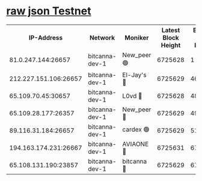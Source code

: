 [raw json Testnet](https://rpc-check.bcat.stavr.tech/bcat/rpc-bcat-result.json)
=


<table><tr><th>IP-Address</th><th>Network</th><th>Moniker</th><th>Latest Block Height</th><th>Earliest Block Height</th><th>Catching Up</th><th>Tx Index</th><th>Voting Power</th><th>Scan Time</th></tr><tr><td>81.0.247.144:26657</td><td>bitcanna-dev-1</td><td>New_peer 🟢</td><td>6725628</td><td>1</td><td>False</td><td>on</td><td>0</td><td>2024-03-04T15:26:05.710773280UTC</td></tr><tr><td>212.227.151.106:26657</td><td>bitcanna-dev-1</td><td>El-Jay's 🔴</td><td>6725629</td><td>4670391</td><td>False</td><td>on</td><td>2218164</td><td>2024-03-04T15:26:12.363718685UTC</td></tr><tr><td>65.109.70.45:30657</td><td>bitcanna-dev-1</td><td>L0vd 🔴</td><td>6725628</td><td>4828155</td><td>False</td><td>on</td><td>307920</td><td>2024-03-04T15:26:06.029330567UTC</td></tr><tr><td>65.109.28.177:26357</td><td>bitcanna-dev-1</td><td>New_peer 🔴</td><td>6725629</td><td>4952911</td><td>False</td><td>on</td><td>2237067</td><td>2024-03-04T15:26:12.964773980UTC</td></tr><tr><td>89.116.31.184:26657</td><td>bitcanna-dev-1</td><td>cardex 🟢</td><td>6725629</td><td>5185001</td><td>False</td><td>on</td><td>0</td><td>2024-03-04T15:26:12.654819282UTC</td></tr><tr><td>194.163.174.231:26667</td><td>bitcanna-dev-1</td><td>AVIAONE 🔴</td><td>6725631</td><td>6715211</td><td>False</td><td>on</td><td>1949865</td><td>2024-03-04T15:26:21.725719749UTC</td></tr><tr><td>65.108.131.190:23857</td><td>bitcanna-dev-1</td><td>bitcanna 🔴</td><td>6725629</td><td>6721629</td><td>False</td><td>off</td><td>378446</td><td>2024-03-04T15:26:13.272264182UTC</td></tr></table>